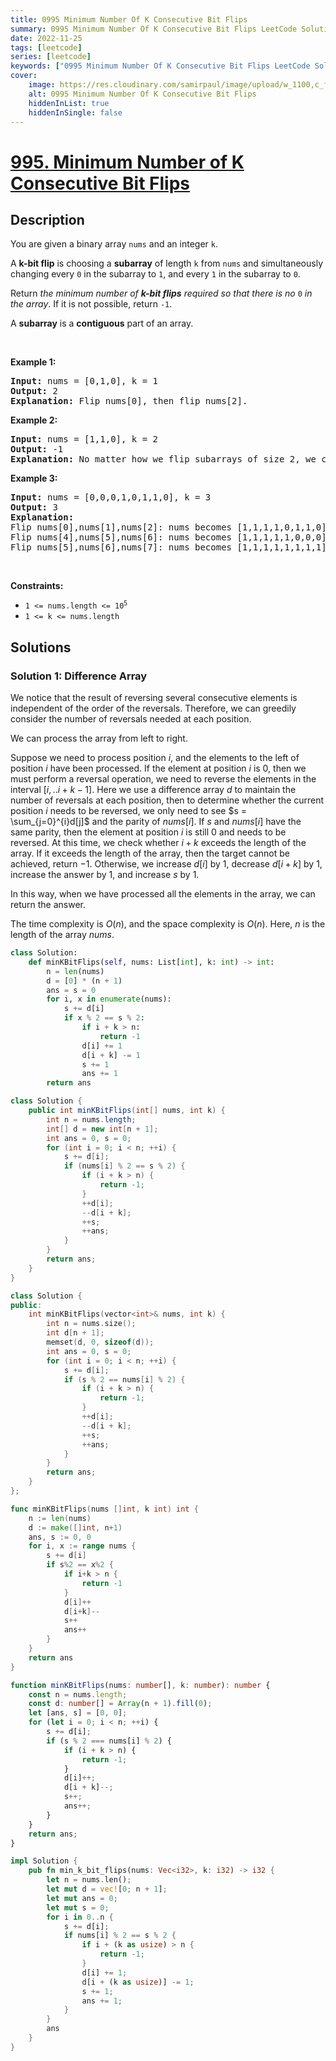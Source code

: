 ```yaml
---
title: 0995 Minimum Number Of K Consecutive Bit Flips
summary: 0995 Minimum Number Of K Consecutive Bit Flips LeetCode Solution Explained
date: 2022-11-25
tags: [leetcode]
series: [leetcode]
keywords: ["0995 Minimum Number Of K Consecutive Bit Flips LeetCode Solution Explained in all languages", "0995 Minimum Number Of K Consecutive Bit Flips", "LeetCode", "leetcode solution in Python3 C++ Java Go PHP Ruby Swift TypeScript Rust C# JavaScript C", "GeeksforGeeks", "InterviewBit", "Coding Ninjas", "HackerRank", "HackerEarth", "CodeChef", "TopCoder", "AlgoExpert", "freeCodeCamp", "Codeforces", "GitHub", "AtCoder", "Samir Paul"]
cover:
    image: https://res.cloudinary.com/samirpaul/image/upload/w_1100,c_fit,co_rgb:FFFFFF,l_text:Arial_75_bold:0995 Minimum Number Of K Consecutive Bit Flips - Solution Explained/problem-solving.webp
    alt: 0995 Minimum Number Of K Consecutive Bit Flips
    hiddenInList: true
    hiddenInSingle: false
---
```



# [995. Minimum Number of K Consecutive Bit Flips](https://leetcode.com/problems/minimum-number-of-k-consecutive-bit-flips)


## Description

<p>You are given a binary array <code>nums</code> and an integer <code>k</code>.</p>

<p>A <strong>k-bit flip</strong> is choosing a <strong>subarray</strong> of length <code>k</code> from <code>nums</code> and simultaneously changing every <code>0</code> in the subarray to <code>1</code>, and every <code>1</code> in the subarray to <code>0</code>.</p>

<p>Return <em>the minimum number of <strong>k-bit flips</strong> required so that there is no </em><code>0</code><em> in the array</em>. If it is not possible, return <code>-1</code>.</p>

<p>A <strong>subarray</strong> is a <strong>contiguous</strong> part of an array.</p>

<p>&nbsp;</p>
<p><strong class="example">Example 1:</strong></p>

<pre>
<strong>Input:</strong> nums = [0,1,0], k = 1
<strong>Output:</strong> 2
<strong>Explanation:</strong> Flip nums[0], then flip nums[2].
</pre>

<p><strong class="example">Example 2:</strong></p>

<pre>
<strong>Input:</strong> nums = [1,1,0], k = 2
<strong>Output:</strong> -1
<strong>Explanation:</strong> No matter how we flip subarrays of size 2, we cannot make the array become [1,1,1].
</pre>

<p><strong class="example">Example 3:</strong></p>

<pre>
<strong>Input:</strong> nums = [0,0,0,1,0,1,1,0], k = 3
<strong>Output:</strong> 3
<strong>Explanation:</strong> 
Flip nums[0],nums[1],nums[2]: nums becomes [1,1,1,1,0,1,1,0]
Flip nums[4],nums[5],nums[6]: nums becomes [1,1,1,1,1,0,0,0]
Flip nums[5],nums[6],nums[7]: nums becomes [1,1,1,1,1,1,1,1]
</pre>

<p>&nbsp;</p>
<p><strong>Constraints:</strong></p>

<ul>
	<li><code>1 &lt;= nums.length &lt;= 10<sup>5</sup></code></li>
	<li><code>1 &lt;= k &lt;= nums.length</code></li>
</ul>

## Solutions

### Solution 1: Difference Array

We notice that the result of reversing several consecutive elements is independent of the order of the reversals. Therefore, we can greedily consider the number of reversals needed at each position.

We can process the array from left to right.

Suppose we need to process position $i$, and the elements to the left of position $i$ have been processed. If the element at position $i$ is $0$, then we must perform a reversal operation, we need to reverse the elements in the interval $[i,..i+k-1]$. Here we use a difference array $d$ to maintain the number of reversals at each position, then to determine whether the current position $i$ needs to be reversed, we only need to see $s = \sum_{j=0}^{i}d[j]$ and the parity of $nums[i]$. If $s$ and $nums[i]$ have the same parity, then the element at position $i$ is still $0$ and needs to be reversed. At this time, we check whether $i+k$ exceeds the length of the array. If it exceeds the length of the array, then the target cannot be achieved, return $-1$. Otherwise, we increase $d[i]$ by $1$, decrease $d[i+k]$ by $1$, increase the answer by $1$, and increase $s$ by $1$.

In this way, when we have processed all the elements in the array, we can return the answer.

The time complexity is $O(n)$, and the space complexity is $O(n)$. Here, $n$ is the length of the array $nums$.

<!-- tabs:start -->

```python
class Solution:
    def minKBitFlips(self, nums: List[int], k: int) -> int:
        n = len(nums)
        d = [0] * (n + 1)
        ans = s = 0
        for i, x in enumerate(nums):
            s += d[i]
            if x % 2 == s % 2:
                if i + k > n:
                    return -1
                d[i] += 1
                d[i + k] -= 1
                s += 1
                ans += 1
        return ans
```

```java
class Solution {
    public int minKBitFlips(int[] nums, int k) {
        int n = nums.length;
        int[] d = new int[n + 1];
        int ans = 0, s = 0;
        for (int i = 0; i < n; ++i) {
            s += d[i];
            if (nums[i] % 2 == s % 2) {
                if (i + k > n) {
                    return -1;
                }
                ++d[i];
                --d[i + k];
                ++s;
                ++ans;
            }
        }
        return ans;
    }
}
```

```cpp
class Solution {
public:
    int minKBitFlips(vector<int>& nums, int k) {
        int n = nums.size();
        int d[n + 1];
        memset(d, 0, sizeof(d));
        int ans = 0, s = 0;
        for (int i = 0; i < n; ++i) {
            s += d[i];
            if (s % 2 == nums[i] % 2) {
                if (i + k > n) {
                    return -1;
                }
                ++d[i];
                --d[i + k];
                ++s;
                ++ans;
            }
        }
        return ans;
    }
};
```

```go
func minKBitFlips(nums []int, k int) int {
	n := len(nums)
	d := make([]int, n+1)
	ans, s := 0, 0
	for i, x := range nums {
		s += d[i]
		if s%2 == x%2 {
			if i+k > n {
				return -1
			}
			d[i]++
			d[i+k]--
			s++
			ans++
		}
	}
	return ans
}
```

```ts
function minKBitFlips(nums: number[], k: number): number {
    const n = nums.length;
    const d: number[] = Array(n + 1).fill(0);
    let [ans, s] = [0, 0];
    for (let i = 0; i < n; ++i) {
        s += d[i];
        if (s % 2 === nums[i] % 2) {
            if (i + k > n) {
                return -1;
            }
            d[i]++;
            d[i + k]--;
            s++;
            ans++;
        }
    }
    return ans;
}
```

```rust
impl Solution {
    pub fn min_k_bit_flips(nums: Vec<i32>, k: i32) -> i32 {
        let n = nums.len();
        let mut d = vec![0; n + 1];
        let mut ans = 0;
        let mut s = 0;
        for i in 0..n {
            s += d[i];
            if nums[i] % 2 == s % 2 {
                if i + (k as usize) > n {
                    return -1;
                }
                d[i] += 1;
                d[i + (k as usize)] -= 1;
                s += 1;
                ans += 1;
            }
        }
        ans
    }
}
```

<!-- tabs:end -->

<!-- end -->
